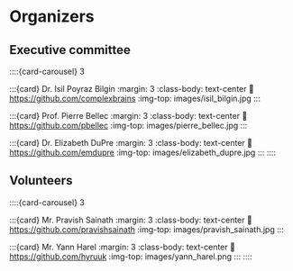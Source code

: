 # Organizers

## Executive committee

::::{card-carousel} 3

:::{card} Dr. Isil Poyraz Bilgin
:margin: 3
:class-body: text-center
:link: https://github.com/complexbrains
:img-top: images/isil_bilgin.jpg
:::

:::{card} Prof. Pierre Bellec
:margin: 3
:class-body: text-center
:link: https://github.com/pbellec
:img-top: images/pierre_bellec.jpg
:::

:::{card} Dr. Elizabeth DuPre
:margin: 3
:class-body: text-center
:link: https://github.com/emdupre
:img-top: images/elizabeth_dupre.jpg
:::
::::



## Volunteers

::::{card-carousel} 3

:::{card} Mr. Pravish Sainath 
:margin: 3
:class-body: text-center
:link: https://github.com/pravishsainath
:img-top: images/pravish_sainath.jpg
:::


:::{card} Mr. Yann Harel 
:margin: 3
:class-body: text-center
:link: https://github.com/hyruuk
:img-top: images/yann_harel.png
:::
::::

